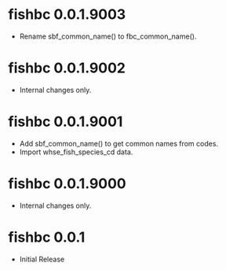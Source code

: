 # fishbc 0.0.1.9003

- Rename sbf_common_name() to fbc_common_name().


# fishbc 0.0.1.9002

- Internal changes only.


# fishbc 0.0.1.9001

- Add sbf_common_name() to get common names from codes.
- Import whse_fish_species_cd data.


# fishbc 0.0.1.9000

- Internal changes only.


# fishbc 0.0.1

- Initial Release
